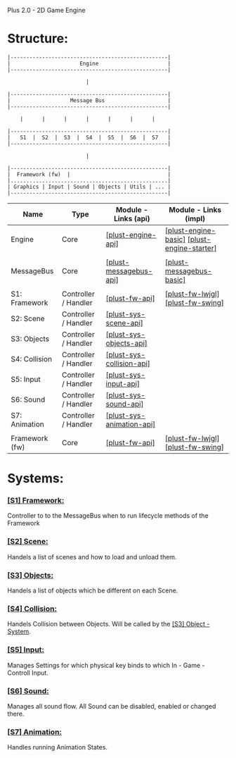 Plus 2.0 - 2D Game Engine

Structure:
==========

```
|--------------------------------------------------|
|                      Engine                      |  
|--------------------------------------------------|

                         |
                         
|--------------------------------------------------|
|                   Message Bus                    |
|--------------------------------------------------|

    |      |      |      |      |      |      |
    
|--------------------------------------------------|
|   S1  |  S2  |  S3  |  S4  |  S5  |  S6  |  S7   |
|--------------------------------------------------|

                         |
                         
|--------------------------------------------------|
|  Framework (fw)  |                               |
|..................................................|
| Graphics | Input | Sound | Objects | Utils | ... |
|--------------------------------------------------|
```

| Name | Type | Module - Links (api) | Module - Links (impl) |
|---|---|---|---|
| Engine | Core | [\[plust-engine-api\]](https://github.com/1Programm/PlusT/tree/master/plust-engine-api) | [\[plust-engine-basic\]](https://github.com/1Programm/PlusT/tree/master/plust-engine-basic) [\[plust-engine-starter\]](https://github.com/1Programm/PlusT/tree/master/plust-engine-starter) |
| | | | |
| MessageBus | Core | [\[plust-messagebus-api\]](https://github.com/1Programm/PlusT/tree/master/plust-messagebus-api) | [\[plust-messagebus-basic\]](https://github.com/1Programm/PlusT/tree/master/plust-messagebus-basic)|
| | | | |
| S1: Framework | Controller / Handler | [\[plust-fw-api\]](https://github.com/1Programm/PlusT/tree/master/plust-fw-api) | [\[plust-fw-lwjgl\]](https://github.com/1Programm/PlusT/tree/master/plust-fw-lwjgl) [\[plust-fw-swing\]](https://github.com/1Programm/PlusT/tree/master/plust-fw-swing) |
| S2: Scene     | Controller / Handler | [\[plust-sys-scene-api\]](https://github.com/1Programm/PlusT/tree/master/plust-sys-scene-api) | |
| S3: Objects   | Controller / Handler | [\[plust-sys-objects-api\]](https://github.com/1Programm/PlusT/tree/master/plust-sys-objects-api) | |
| S4: Collision | Controller / Handler | [\[plust-sys-collision-api\]](https://github.com/1Programm/PlusT/tree/master/plust-sys-collision-api) | |
| S5: Input     | Controller / Handler | [\[plust-sys-input-api\]](https://github.com/1Programm/PlusT/tree/master/plust-sys-input-api) | |
| S6: Sound     | Controller / Handler | [\[plust-sys-sound-api\]](https://github.com/1Programm/PlusT/tree/master/plust-sys-sound-api) | |
| S7: Animation | Controller / Handler | [\[plust-sys-animation-api\]](https://github.com/1Programm/PlusT/tree/master/plust-sys-animation-api) | |
| | | | |
| Framework (fw)| Core | [\[plust-fw-api\]](https://github.com/1Programm/PlusT/tree/master/plust-fw-api) | [\[plust-fw-lwjgl\]](https://github.com/1Programm/PlusT/tree/master/plust-fw-lwjgl) [\[plust-fw-swing\]](https://github.com/1Programm/PlusT/tree/master/plust-fw-swing) |

Systems:
========
### [\[S1\] Framework:](https://github.com/1Programm/PlusT/wiki/%5BSystem%5D-Framework)
Controller to to the MessageBus when to run lifecycle methods of the Framework

### [\[S2\] Scene:](https://github.com/1Programm/PlusT/wiki/%5BSystem%5D-Scene)
Handels a list of scenes and how to load and unload them.

### [\[S3\] Objects:](https://github.com/1Programm/PlusT/wiki/%5BSystem%5D-Objects)
Handels a list of objects which be different on each Scene.

### [\[S4\] Collision:](https://github.com/1Programm/PlusT/wiki/%5BSystem%5D-Collision)
Handels Collision between Objects. Will be called by the [\[S3\] Object - System](link/System-Objects). 

### [\[S5\] Input:](https://github.com/1Programm/PlusT/wiki/%5BSystem%5D-Input)
Manages Settings for which physical key binds to which In - Game - Controll Input.

### [\[S6\] Sound:](https://github.com/1Programm/PlusT/wiki/%5BSystem%5D-Sound)
Manages all sound flow. All Sound can be disabled, enabled or changed there. 

### [\[S7\] Animation:](https://github.com/1Programm/PlusT/wiki/%5BSystem%5D-Animation)
Handles running Animation States.
